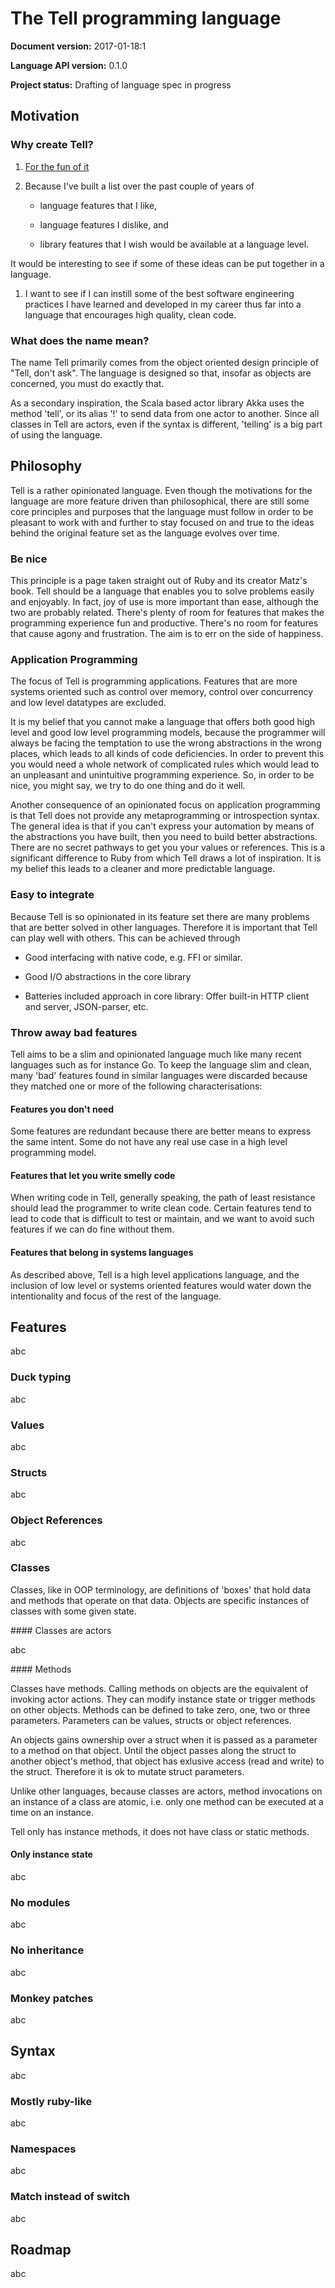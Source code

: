 # The Tell programming language
**Document version:** 2017-01-18:1

**Language API version:** 0.1.0

**Project status:** Drafting of language spec in progress

## Motivation

### Why create Tell?

1. [For the fun of it](https://www.youtube.com/watch?v=DC-bjR6WeaM)

1. Because I've built a list over the past couple of years of

    * language features that I like, 
    
    * language features I dislike, and 
    
    * library features that I wish would be available at a language level. 
    
  It would be interesting to see if some of these ideas can be put together in a language.
  
1. I want to see if I can instill some of the best software engineering practices I have learned and developed in my career thus far into a language that encourages high quality, clean code.

### What does the name mean?

The name Tell primarily comes from the object oriented design principle of "Tell, don't ask". The language is designed so that, insofar as objects are concerned, you must do exactly that.

As a secondary inspiration, the Scala based actor library Akka uses the method 'tell', or its alias '!' to send data from one actor to another. Since all classes in Tell are actors, even if the syntax is different, 'telling' is a big part of using the language.

## Philosophy

Tell is a rather opinionated language. Even though the motivations for the language are more feature driven than philosophical, there are still some core principles and purposes that the language must follow in order to be pleasant to work with and further to stay focused on and true to the ideas behind the original feature set as the language evolves over time.

### Be nice

This principle is a page taken straight out of Ruby and its creator Matz's book. Tell should be a language that enables you to solve problems easily and enjoyably. In fact, joy of use is more important than ease, although the two are probably related. There's plenty of room for features that makes the programming experience fun and productive. There's no room for features that cause agony and frustration. The aim is to err on the side of happiness.

### Application Programming

The focus of Tell is programming applications. Features that are more systems oriented such as control over memory, control over concurrency and low level datatypes are excluded. 

It is my belief that you cannot make a language that offers both good high level and good low level programming models, because the programmer will always be facing the temptation to use the wrong abstractions in the wrong places, which leads to all kinds of code deficiencies. In order to prevent this you would need a whole network of complicated rules which would lead to an unpleasant and unintuitive programming experience. So, in order to be nice, you might say, we try to do one thing and do it well.

Another consequence of an opinionated focus on application programming is that Tell does not provide any metaprogramming or introspection syntax. The general idea is that if you can't express your automation by means of the abstractions you have built, then you need to build better abstractions. There are no secret pathways to get you your values or references. This is a significant difference to Ruby from which Tell draws a lot of inspiration. It is my belief this leads to a cleaner and more predictable language.

### Easy to integrate

Because Tell is so opinionated in its feature set there are many problems that are better solved in other languages. Therefore it is important that Tell can play well with others. This can be achieved through

* Good interfacing with native code, e.g. FFI or similar.

* Good I/O abstractions in the core library

* Batteries included approach in core library: Offer built-in HTTP client and server, JSON-parser, etc. 

### Throw away bad features

Tell aims to be a slim and opinionated language much like many recent languages such as for instance Go. To keep the language slim and clean, many 'bad' features found in similar languages were discarded because they matched one or more of the following characterisations:

#### Features you don't need

Some features are redundant because there are better means to express the same intent. Some do not have any real use case in a high level programming model.

#### Features that let you write smelly code

When writing code in Tell, generally speaking, the path of least resistance should lead the programmer to write clean code. Certain features tend to lead to code that is difficult to test or maintain, and we want to avoid such features if we can do fine without them.

#### Features that belong in systems languages

As described above, Tell is a high level applications language, and the inclusion of low level or systems oriented features would water down the intentionality and focus of the rest of the language. 

## Features

abc

### Duck typing

abc

### Values

abc

### Structs

abc

### Object References

abc

### Classes

Classes, like in OOP terminology, are definitions of 'boxes' that hold data and methods that operate on that data. Objects are specific instances of classes with some given state.

#### Classes are actors

abc

#### Methods

Classes have methods. Calling methods on objects are the equivalent of invoking actor actions. They can modify instance state or trigger methods on other objects. Methods can be defined to take zero, one, two or three parameters. Parameters can be values, structs or object references.

An objects gains ownership over a struct when it is passed as a parameter to a method on that object. Until the object passes along the struct to another object's method, that object has exlusive access (read and write) to the struct. Therefore it is ok to mutate struct parameters.

Unlike other languages, because classes are actors, method invocations on an instance of a class are atomic, i.e. only one method can be executed at a time on an instance.

Tell only has instance methods, it does not have class or static methods.

#### Only instance state

abc

### No modules

abc

### No inheritance

abc

### Monkey patches

abc

## Syntax

abc

### Mostly ruby-like

abc

### Namespaces

abc

### Match instead of switch

abc

## Roadmap

abc
